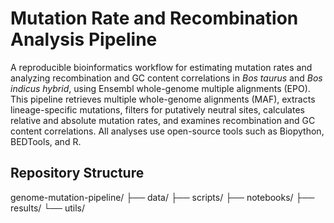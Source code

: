 # Mutation Rate and Recombination Analysis Pipeline
A reproducible bioinformatics workflow for estimating mutation rates and analyzing recombination and GC content correlations in *Bos taurus* and *Bos indicus hybrid*, using Ensembl whole-genome multiple alignments (EPO).
This pipeline retrieves multiple whole-genome alignments (MAF), extracts lineage-specific mutations, filters for putatively neutral sites, calculates relative and absolute mutation rates, and examines recombination and GC content correlations. All analyses use open-source tools such as Biopython, BEDTools, and R.
## Repository Structure
genome-mutation-pipeline/
├── data/
├── scripts/
├── notebooks/
├── results/
└── utils/
